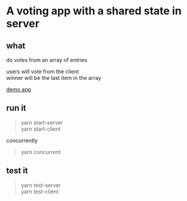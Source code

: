 # A voting app with a shared state in server

## what

do votes from an array of entries

users will vote from the client  
winner will be the last item in the array

[demo app](http://vote.panukettunen.com)

## run it

> yarn start-server  
> yarn start-client

concurrently

> yarn concurrent

## test it

> yarn test-server  
> yarn test-client
